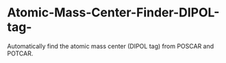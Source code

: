 # Atomic-Mass-Center-Finder-DIPOL-tag-
Automatically find the atomic mass center (DIPOL tag) from POSCAR and POTCAR.
